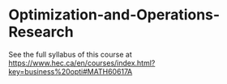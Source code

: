 # Optimization-and-Operations-Research

See the full syllabus of this course at https://www.hec.ca/en/courses/index.html?key=business%20opti#MATH60617A
